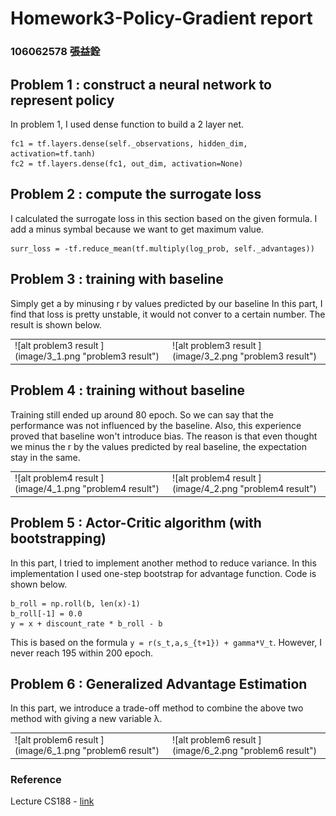 # Homework3-Policy-Gradient report

### 106062578 張益銓

## Problem 1 : construct a neural network to represent policy
In problem 1, I used dense function to build a 2 layer net.

``` tensorflow
fc1 = tf.layers.dense(self._observations, hidden_dim, activation=tf.tanh)
fc2 = tf.layers.dense(fc1, out_dim, activation=None)
```

## Problem 2 : compute the surrogate loss
I calculated the surrogate loss in this section based on the given formula. I add a minus symbal because we want to get maximum value.

``` tensorflow
surr_loss = -tf.reduce_mean(tf.multiply(log_prob, self._advantages))
```

## Problem 3 : training with baseline
Simply get a by minusing r by values predicted by our baseline
In this part, I find that loss is pretty unstable, it would not conver to a certain number. The result is shown below.
<table style="border: none !important;">
<td>![alt problem3 result ](image/3_1.png "problem3 result")</td>
<td>![alt problem3 result ](image/3_2.png "problem3 result")</td>
</table>

## Problem 4 : training without baseline
Training still ended up around 80 epoch. So we can say that the performance was not influenced by the baseline. Also, this experience proved that baseline won't introduce bias. The reason is that even thought we minus the r by the values predicted by real baseline, the expectation stay in the same. 
<table style="border: none !important;">
<td>![alt problem4 result ](image/4_1.png "problem4 result")</td>
<td>![alt problem4 result ](image/4_2.png "problem4 result")</td>
</table>

## Problem 5 : Actor-Critic algorithm (with bootstrapping)
In this part, I tried to implement another method to reduce variance. In this implementation I used one-step bootstrap for advantage function. Code is shown below.

``` tensorflow
b_roll = np.roll(b, len(x)-1)
b_roll[-1] = 0.0
y = x + discount_rate * b_roll - b
```
This is based on the formula ``` y = r(s_t,a,s_{t+1}) + gamma*V_t ```.
However, I never reach 195 within 200 epoch.


## Problem 6 : Generalized Advantage Estimation
In this part, we introduce a trade-off method to combine the above two method with giving a new variable λ.
<table style="border: none !important;">
<td>![alt problem6 result ](image/6_1.png "problem6 result")</td>
<td>![alt problem6 result ](image/6_2.png "problem6 result")</td>
</table>

### Reference
Lecture CS188 - <a href="https://www.youtube.com/watch?v=3aCn2-Slaoc&list=PLIeooNSdhQE5kRrB71yu5yP9BRCJCSbMt">link</a>